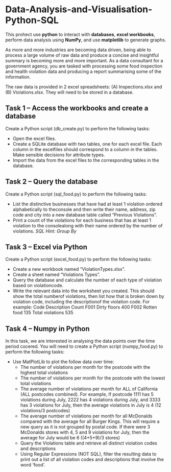 # Data-Analysis-and-Visualisation-Python-SQL
This prohect use **python** to interact with **databases**, **excel workbooks**, perform data analysis using **NumPy**, and use **matplotlib** to generate graphs. 

As more and more industries are becoming data driven, being able to process a large volume of raw data and produce a concise and insightful summary is becoming more and more important. As a data consultant for a government agency, you are tasked with processing some food inspection and health violation data and producing a report summarising some of the information.

The raw data is provided in 2 excel spreadsheets: (A) Inspections.xlsx and (B) Violations.xlsx. They will need to be stored in a database.

## Task 1 – Access the workbooks and create a database
Create a Python script (db_create.py) to perform the following tasks:
- Open the excel files.
- Create a SQLite database with two tables, one for each excel file. Each column in the excelfiles should correspond to a column in the tables. Make sensible decisions for attribute types.
- Import the data from the excel files to the corresponding tables in the database.

## Task 2 – Query the database
Create a Python script (sql_food.py) to perform the following tasks:
- List the distinctive businesses that have had at least 1 violation ordered alphabetically to theconsole and then write their name, address, zip code and city into a new database table called “Previous Violations”.
- Print a count of the violations for each business that has at least 1 violation to the consolealong with their name ordered by the number of violations. *SQL Hint: Group By*

## Task 3 – Excel via Python
Create a Python script (excel_food.py) to perform the following tasks:
- Create a new workbook named “ViolationTypes.xlsx”.
- Create a sheet named “Violations Types”.
- Query the database and calculate the number of each type of violation based on violationcode.
- Write the relevant data into the worksheet you created. This should show the total numberof violations, then list how that is broken down by violation code, including the descriptionof the violation code. For example:
Code  Description     Count
F001  Dirty floors     400
F002  Rotten food      135
      Total violations 535

## Task 4 – Numpy in Python
In this task, we are interested in analysing the data points over the time period cocered. You will need to create a Python script (numpy_food.py) to perform the following tasks:
- Use MatPlotLib to plot the follow data over time:
    * The number of violations per month for the postcode with the highest total violations
    * The number of violations per month for the postcode with the lowest total violations
    * The average number of violations per month for ALL of California (ALL postcodes combined). For example, If postcode 1111 has 5 violations during July, 2222 has 4 violations during July, and 3333 has 3 violations for July, then the average violations in July is 4 (12 violations/3 postcodes)
    * The average number of violations per month for all McDonalds compared with the average for all Burger Kings. This will require a new query as it is not grouped by postal code. If there were 3 McDonalds stores with 4, 5 and 9 violations for July, then the average for July would be 6 ((4+5+9)/3 stores)
    * Query the Violations table and retrieve all distinct violation codes and descriptions
    * Using Regular Expressions (NOT SQL), filter the resulting data to print out a list of all violation codes and descriptions that involve the word ‘food’.
    